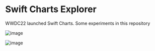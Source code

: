 # Swift Charts Explorer

WWDC22 launched Swift Charts. Some experiments in this repository

![image](https://user-images.githubusercontent.com/154541/173199269-39d0618b-5b00-4eb3-a902-d953eb331646.png)

![image](https://user-images.githubusercontent.com/154541/173199298-a28df01a-69da-4679-945c-b270d2d9081c.png)
